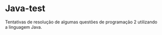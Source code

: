# Java-test
Tentativas de resolução de algumas questões de programação 2 utilizando a linguagem Java.
